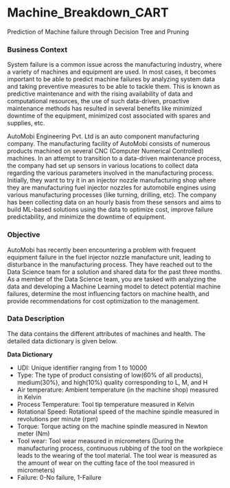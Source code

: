 # Machine_Breakdown_CART
Prediction of Machine failure through Decision Tree and Pruning 
### Business Context

System failure is a common issue across the manufacturing industry, where a variety of machines and equipment are used. In most cases, it becomes important to be able to predict machine failures by analyzing system data and taking preventive measures to be able to tackle them. This is known as predictive maintenance and with the rising availability of data and computational resources, the use of such data-driven, proactive maintenance methods has resulted in several benefits like minimized downtime of the equipment, minimized cost associated with spares and supplies, etc.

AutoMobi Engineering Pvt. Ltd is an auto component manufacturing company. The manufacturing facility of AutoMobi consists of numerous products machined on several CNC (Computer Numerical Controlled) machines. In an attempt to transition to a data-driven maintenance process, the company had set up sensors in various locations to collect data regarding the various parameters involved in the manufacturing process. Initially, they want to try it in an injector nozzle manufacturing shop where they are manufacturing fuel injector nozzles for automobile engines using various manufacturing processes (like turning, drilling, etc). The company has been collecting data on an hourly basis from these sensors and aims to build ML-based solutions using the data to optimize cost, improve failure predictability, and minimize the downtime of equipment.

### Objective

AutoMobi has recently been encountering a problem with frequent equipment failure in the fuel injector nozzle manufacture unit, leading to disturbance in the manufacturing process. They have reached out to the Data Science team for a solution and shared data for the past three months. As a member of the Data Science team, you are tasked with analyzing the data and developing a Machine Learning model to detect potential machine failures, determine the most influencing factors on machine health, and provide recommendations for cost optimization to the management.

### Data Description

The data contains the different attributes of machines and health. The detailed data dictionary is given below.

**Data Dictionary**

* UDI: Unique identifier ranging from 1 to 10000
* Type: The type of product consisting of low(60% of all products), medium(30%), and high(10%) quality corresponding to L, M, and H
* Air temperature: Ambient temperature (in the machine shop) measured in Kelvin
* Process Temperature: Tool tip temperature measured in Kelvin
* Rotational Speed: Rotational speed of the machine spindle measured in revolutions per minute (rpm)
* Torque: Torque acting on the machine spindle measured in Newton meter (Nm)
* Tool wear: Tool wear measured in micrometers (During the manufacturing process, continuous rubbing of the tool on the workpiece leads to the wearing of the tool material. The tool wear is measured as the amount of wear on the cutting face of the tool measured in micrometers)
* Failure: 0-No failure, 1-Failure
